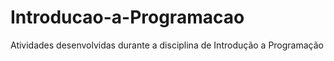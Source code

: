# Introducao-a-Programacao
Atividades desenvolvidas durante a disciplina de Introdução a Programação 
